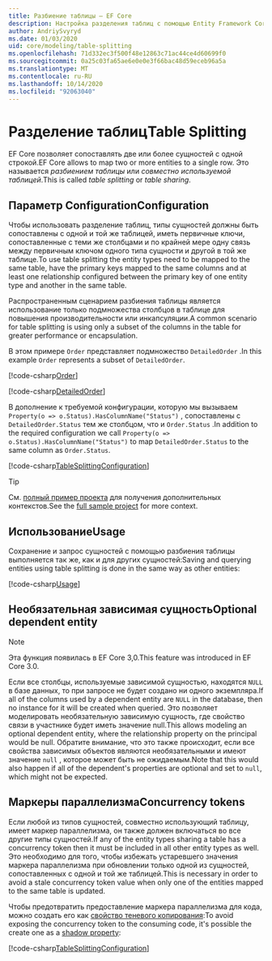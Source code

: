 ```yaml
---
title: Разбиение таблицы — EF Core
description: Настройка разделения таблиц с помощью Entity Framework Core
author: AndriySvyryd
ms.date: 01/03/2020
uid: core/modeling/table-splitting
ms.openlocfilehash: 71d332ec3f500f48e12863c71ac44ce4d60699f0
ms.sourcegitcommit: 0a25c03fa65ae6e0e0e3f66bac48d59eceb96a5a
ms.translationtype: MT
ms.contentlocale: ru-RU
ms.lasthandoff: 10/14/2020
ms.locfileid: "92063040"
---
```

# <a name="table-splitting"></a><span data-ttu-id="f9ec3-103">Разделение таблиц</span><span class="sxs-lookup"><span data-stu-id="f9ec3-103">Table Splitting</span></span>

<span data-ttu-id="f9ec3-104">EF Core позволяет сопоставлять две или более сущностей с одной строкой.</span><span class="sxs-lookup"><span data-stu-id="f9ec3-104">EF Core allows to map two or more entities to a single row.</span></span> <span data-ttu-id="f9ec3-105">Это называется _разбиением таблицы_ или _совместно используемой таблицей_.</span><span class="sxs-lookup"><span data-stu-id="f9ec3-105">This is called _table splitting_ or _table sharing_.</span></span>

## <a name="configuration"></a><span data-ttu-id="f9ec3-106">Параметр Configuration</span><span class="sxs-lookup"><span data-stu-id="f9ec3-106">Configuration</span></span>

<span data-ttu-id="f9ec3-107">Чтобы использовать разделение таблиц, типы сущностей должны быть сопоставлены с одной и той же таблицей, иметь первичные ключи, сопоставленные с теми же столбцами и по крайней мере одну связь между первичным ключом одного типа сущности и другой в той же таблице.</span><span class="sxs-lookup"><span data-stu-id="f9ec3-107">To use table splitting the entity types need to be mapped to the same table, have the primary keys mapped to the same columns and at least one relationship configured between the primary key of one entity type and another in the same table.</span></span>

<span data-ttu-id="f9ec3-108">Распространенным сценарием разбиения таблицы является использование только подмножества столбцов в таблице для повышения производительности или инкапсуляции.</span><span class="sxs-lookup"><span data-stu-id="f9ec3-108">A common scenario for table splitting is using only a subset of the columns in the table for greater performance or encapsulation.</span></span>

<span data-ttu-id="f9ec3-109">В этом примере `Order` представляет подмножество `DetailedOrder` .</span><span class="sxs-lookup"><span data-stu-id="f9ec3-109">In this example `Order` represents a subset of `DetailedOrder`.</span></span>

[!code-csharp[Order](../../../samples/core/Modeling/TableSplitting/Order.cs?name=Order)]

[!code-csharp[DetailedOrder](../../../samples/core/Modeling/TableSplitting/DetailedOrder.cs?name=DetailedOrder)]

<span data-ttu-id="f9ec3-110">В дополнение к требуемой конфигурации, которую мы вызываем `Property(o => o.Status).HasColumnName("Status")` , сопоставлены с `DetailedOrder.Status` тем же столбцом, что и `Order.Status` .</span><span class="sxs-lookup"><span data-stu-id="f9ec3-110">In addition to the required configuration we call `Property(o => o.Status).HasColumnName("Status")` to map `DetailedOrder.Status` to the same column as `Order.Status`.</span></span>

[!code-csharp[TableSplittingConfiguration](../../../samples/core/Modeling/TableSplitting/TableSplittingContext.cs?name=TableSplitting)]

> [!TIP]
> <span data-ttu-id="f9ec3-111">См. [полный пример проекта](https://github.com/dotnet/EntityFramework.Docs/tree/master/samples/core/Modeling/TableSplitting) для получения дополнительных контекстов.</span><span class="sxs-lookup"><span data-stu-id="f9ec3-111">See the [full sample project](https://github.com/dotnet/EntityFramework.Docs/tree/master/samples/core/Modeling/TableSplitting) for more context.</span></span>

## <a name="usage"></a><span data-ttu-id="f9ec3-112">Использование</span><span class="sxs-lookup"><span data-stu-id="f9ec3-112">Usage</span></span>

<span data-ttu-id="f9ec3-113">Сохранение и запрос сущностей с помощью разбиения таблицы выполняется так же, как и для других сущностей:</span><span class="sxs-lookup"><span data-stu-id="f9ec3-113">Saving and querying entities using table splitting is done in the same way as other entities:</span></span>

[!code-csharp[Usage](../../../samples/core/Modeling/TableSplitting/Program.cs?name=Usage)]

## <a name="optional-dependent-entity"></a><span data-ttu-id="f9ec3-114">Необязательная зависимая сущность</span><span class="sxs-lookup"><span data-stu-id="f9ec3-114">Optional dependent entity</span></span>

> [!NOTE]
> <span data-ttu-id="f9ec3-115">Эта функция появилась в EF Core 3,0.</span><span class="sxs-lookup"><span data-stu-id="f9ec3-115">This feature was introduced in EF Core 3.0.</span></span>

<span data-ttu-id="f9ec3-116">Если все столбцы, используемые зависимой сущностью, находятся `NULL` в базе данных, то при запросе не будет создано ни одного экземпляра.</span><span class="sxs-lookup"><span data-stu-id="f9ec3-116">If all of the columns used by a dependent entity are `NULL` in the database, then no instance for it will be created when queried.</span></span> <span data-ttu-id="f9ec3-117">Это позволяет моделировать необязательную зависимую сущность, где свойство связи в участнике будет иметь значение null.</span><span class="sxs-lookup"><span data-stu-id="f9ec3-117">This allows modeling an optional dependent entity, where the relationship property on the principal would be null.</span></span> <span data-ttu-id="f9ec3-118">Обратите внимание, что это также происходит, если все свойства зависимых объектов являются необязательными и имеют значение `null` , которое может быть не ожидаемым.</span><span class="sxs-lookup"><span data-stu-id="f9ec3-118">Note that this would also happen if all of the dependent's properties are optional and set to `null`, which might not be expected.</span></span>

## <a name="concurrency-tokens"></a><span data-ttu-id="f9ec3-119">Маркеры параллелизма</span><span class="sxs-lookup"><span data-stu-id="f9ec3-119">Concurrency tokens</span></span>

<span data-ttu-id="f9ec3-120">Если любой из типов сущностей, совместно использующий таблицу, имеет маркер параллелизма, он также должен включаться во все другие типы сущностей.</span><span class="sxs-lookup"><span data-stu-id="f9ec3-120">If any of the entity types sharing a table has a concurrency token then it must be included in all other entity types as well.</span></span> <span data-ttu-id="f9ec3-121">Это необходимо для того, чтобы избежать устаревшего значения маркера параллелизма при обновлении только одной из сущностей, сопоставленных с одной и той же таблицей.</span><span class="sxs-lookup"><span data-stu-id="f9ec3-121">This is necessary in order to avoid a stale concurrency token value when only one of the entities mapped to the same table is updated.</span></span>

<span data-ttu-id="f9ec3-122">Чтобы предотвратить предоставление маркера параллелизма для кода, можно создать его как [свойство теневого копирования](xref:core/modeling/shadow-properties):</span><span class="sxs-lookup"><span data-stu-id="f9ec3-122">To avoid exposing the concurrency token to the consuming code, it's possible the create one as a [shadow property](xref:core/modeling/shadow-properties):</span></span>

[!code-csharp[TableSplittingConfiguration](../../../samples/core/Modeling/TableSplitting/TableSplittingContext.cs?name=ConcurrencyToken&highlight=2)]
